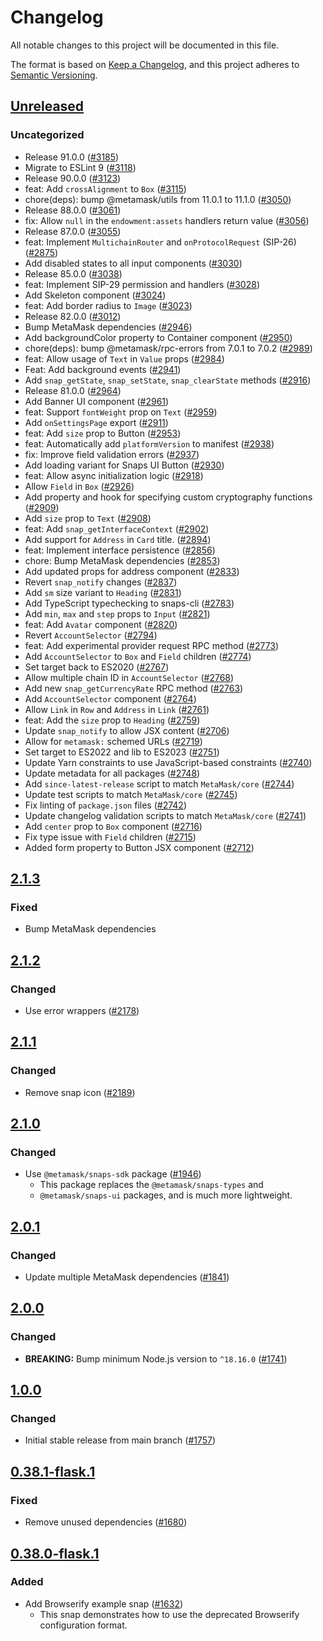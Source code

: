 # Changelog

All notable changes to this project will be documented in this file.

The format is based on [Keep a Changelog](https://keepachangelog.com/en/1.0.0/),
and this project adheres to [Semantic Versioning](https://semver.org/spec/v2.0.0.html).

## [Unreleased]

### Uncategorized

- Release 91.0.0 ([#3185](https://github.com/MetaMask/snaps/pull/3185))
- Migrate to ESLint 9 ([#3118](https://github.com/MetaMask/snaps/pull/3118))
- Release 90.0.0 ([#3123](https://github.com/MetaMask/snaps/pull/3123))
- feat: Add `crossAlignment` to `Box` ([#3115](https://github.com/MetaMask/snaps/pull/3115))
- chore(deps): bump @metamask/utils from 11.0.1 to 11.1.0 ([#3050](https://github.com/MetaMask/snaps/pull/3050))
- Release 88.0.0 ([#3061](https://github.com/MetaMask/snaps/pull/3061))
- fix: Allow `null` in the `endowment:assets` handlers return value ([#3056](https://github.com/MetaMask/snaps/pull/3056))
- Release 87.0.0 ([#3055](https://github.com/MetaMask/snaps/pull/3055))
- feat: Implement `MultichainRouter` and `onProtocolRequest` (SIP-26) ([#2875](https://github.com/MetaMask/snaps/pull/2875))
- Add disabled states to all input components ([#3030](https://github.com/MetaMask/snaps/pull/3030))
- Release 85.0.0 ([#3038](https://github.com/MetaMask/snaps/pull/3038))
- feat: Implement SIP-29 permission and handlers ([#3028](https://github.com/MetaMask/snaps/pull/3028))
- Add Skeleton component ([#3024](https://github.com/MetaMask/snaps/pull/3024))
- feat: Add border radius to `Image` ([#3023](https://github.com/MetaMask/snaps/pull/3023))
- Release 82.0.0 ([#3012](https://github.com/MetaMask/snaps/pull/3012))
- Bump MetaMask dependencies ([#2946](https://github.com/MetaMask/snaps/pull/2946))
- Add backgroundColor property to Container component ([#2950](https://github.com/MetaMask/snaps/pull/2950))
- chore(deps): bump @metamask/rpc-errors from 7.0.1 to 7.0.2 ([#2989](https://github.com/MetaMask/snaps/pull/2989))
- feat: Allow usage of `Text` in `Value` props ([#2984](https://github.com/MetaMask/snaps/pull/2984))
- Feat: Add background events ([#2941](https://github.com/MetaMask/snaps/pull/2941))
- Add `snap_getState`, `snap_setState`, `snap_clearState` methods ([#2916](https://github.com/MetaMask/snaps/pull/2916))
- Release 81.0.0 ([#2964](https://github.com/MetaMask/snaps/pull/2964))
- Add Banner UI component ([#2961](https://github.com/MetaMask/snaps/pull/2961))
- feat: Support `fontWeight` prop on `Text` ([#2959](https://github.com/MetaMask/snaps/pull/2959))
- Add `onSettingsPage` export ([#2911](https://github.com/MetaMask/snaps/pull/2911))
- feat: Add `size` prop to Button ([#2953](https://github.com/MetaMask/snaps/pull/2953))
- feat: Automatically add `platformVersion` to manifest ([#2938](https://github.com/MetaMask/snaps/pull/2938))
- fix: Improve field validation errors ([#2937](https://github.com/MetaMask/snaps/pull/2937))
- Add loading variant for Snaps UI Button ([#2930](https://github.com/MetaMask/snaps/pull/2930))
- feat: Allow async initialization logic ([#2918](https://github.com/MetaMask/snaps/pull/2918))
- Allow `Field` in `Box` ([#2926](https://github.com/MetaMask/snaps/pull/2926))
- Add property and hook for specifying custom cryptography functions ([#2909](https://github.com/MetaMask/snaps/pull/2909))
- Add `size` prop to `Text` ([#2908](https://github.com/MetaMask/snaps/pull/2908))
- feat: Add `snap_getInterfaceContext` ([#2902](https://github.com/MetaMask/snaps/pull/2902))
- Add support for `Address` in `Card` title. ([#2894](https://github.com/MetaMask/snaps/pull/2894))
- feat: Implement interface persistence ([#2856](https://github.com/MetaMask/snaps/pull/2856))
- chore: Bump MetaMask dependencies ([#2853](https://github.com/MetaMask/snaps/pull/2853))
- Add updated props for address component ([#2833](https://github.com/MetaMask/snaps/pull/2833))
- Revert `snap_notify` changes ([#2837](https://github.com/MetaMask/snaps/pull/2837))
- Add `sm` size variant to `Heading` ([#2831](https://github.com/MetaMask/snaps/pull/2831))
- Add TypeScript typechecking to snaps-cli ([#2783](https://github.com/MetaMask/snaps/pull/2783))
- Add `min`, `max` and `step` props to `Input` ([#2821](https://github.com/MetaMask/snaps/pull/2821))
- feat: Add `Avatar` component ([#2820](https://github.com/MetaMask/snaps/pull/2820))
- Revert `AccountSelector` ([#2794](https://github.com/MetaMask/snaps/pull/2794))
- feat: Add experimental provider request RPC method ([#2773](https://github.com/MetaMask/snaps/pull/2773))
- Add `AccountSelector` to `Box` and `Field` children ([#2774](https://github.com/MetaMask/snaps/pull/2774))
- Set target back to ES2020 ([#2767](https://github.com/MetaMask/snaps/pull/2767))
- Allow multiple chain ID in `AccountSelector` ([#2768](https://github.com/MetaMask/snaps/pull/2768))
- Add new `snap_getCurrencyRate` RPC method ([#2763](https://github.com/MetaMask/snaps/pull/2763))
- Add `AccountSelector` component ([#2764](https://github.com/MetaMask/snaps/pull/2764))
- Allow `Link` in `Row` and `Address` in `Link` ([#2761](https://github.com/MetaMask/snaps/pull/2761))
- feat: Add the `size` prop to `Heading` ([#2759](https://github.com/MetaMask/snaps/pull/2759))
- Update `snap_notify` to allow JSX content ([#2706](https://github.com/MetaMask/snaps/pull/2706))
- Allow for `metamask:` schemed URLs ([#2719](https://github.com/MetaMask/snaps/pull/2719))
- Set target to ES2022 and lib to ES2023 ([#2751](https://github.com/MetaMask/snaps/pull/2751))
- Update Yarn constraints to use JavaScript-based constraints ([#2740](https://github.com/MetaMask/snaps/pull/2740))
- Update metadata for all packages ([#2748](https://github.com/MetaMask/snaps/pull/2748))
- Add `since-latest-release` script to match `MetaMask/core` ([#2744](https://github.com/MetaMask/snaps/pull/2744))
- Update test scripts to match `MetaMask/core` ([#2745](https://github.com/MetaMask/snaps/pull/2745))
- Fix linting of `package.json` files ([#2742](https://github.com/MetaMask/snaps/pull/2742))
- Update changelog validation scripts to match `MetaMask/core` ([#2741](https://github.com/MetaMask/snaps/pull/2741))
- Add `center` prop to `Box` component ([#2716](https://github.com/MetaMask/snaps/pull/2716))
- Fix type issue with `Field` children ([#2715](https://github.com/MetaMask/snaps/pull/2715))
- Added form property to Button JSX component ([#2712](https://github.com/MetaMask/snaps/pull/2712))

## [2.1.3]

### Fixed

- Bump MetaMask dependencies

## [2.1.2]

### Changed

- Use error wrappers ([#2178](https://github.com/MetaMask/snaps/pull/2178))

## [2.1.1]

### Changed

- Remove snap icon ([#2189](https://github.com/MetaMask/snaps/pull/2189))

## [2.1.0]

### Changed

- Use `@metamask/snaps-sdk` package ([#1946](https://github.com/MetaMask/snaps/pull/1946))
  - This package replaces the `@metamask/snaps-types` and
  - `@metamask/snaps-ui` packages, and is much more lightweight.

## [2.0.1]

### Changed

- Update multiple MetaMask dependencies ([#1841](https://github.com/MetaMask/snaps/pull/1841))

## [2.0.0]

### Changed

- **BREAKING:** Bump minimum Node.js version to `^18.16.0` ([#1741](https://github.com/MetaMask/snaps/pull/1741))

## [1.0.0]

### Changed

- Initial stable release from main branch ([#1757](https://github.com/MetaMask/snaps/pull/1757))

## [0.38.1-flask.1]

### Fixed

- Remove unused dependencies ([#1680](https://github.com/MetaMask/snaps/pull/1680))

## [0.38.0-flask.1]

### Added

- Add Browserify example snap ([#1632](https://github.com/MetaMask/snaps/pull/1632))
  - This snap demonstrates how to use the deprecated Browserify configuration format.

[Unreleased]: https://github.com/MetaMask/snaps/compare/@metamask/browserify-example-snap@2.1.3...HEAD
[2.1.3]: https://github.com/MetaMask/snaps/compare/@metamask/browserify-example-snap@2.1.2...@metamask/browserify-example-snap@2.1.3
[2.1.2]: https://github.com/MetaMask/snaps/compare/@metamask/browserify-example-snap@2.1.1...@metamask/browserify-example-snap@2.1.2
[2.1.1]: https://github.com/MetaMask/snaps/compare/@metamask/browserify-example-snap@2.1.0...@metamask/browserify-example-snap@2.1.1
[2.1.0]: https://github.com/MetaMask/snaps/compare/@metamask/browserify-example-snap@2.0.1...@metamask/browserify-example-snap@2.1.0
[2.0.1]: https://github.com/MetaMask/snaps/compare/@metamask/browserify-example-snap@2.0.0...@metamask/browserify-example-snap@2.0.1
[2.0.0]: https://github.com/MetaMask/snaps/compare/@metamask/browserify-example-snap@1.0.0...@metamask/browserify-example-snap@2.0.0
[1.0.0]: https://github.com/MetaMask/snaps/compare/@metamask/browserify-example-snap@0.38.1-flask.1...@metamask/browserify-example-snap@1.0.0
[0.38.1-flask.1]: https://github.com/MetaMask/snaps/compare/@metamask/browserify-example-snap@0.38.0-flask.1...@metamask/browserify-example-snap@0.38.1-flask.1
[0.38.0-flask.1]: https://github.com/MetaMask/snaps/releases/tag/@metamask/browserify-example-snap@0.38.0-flask.1
